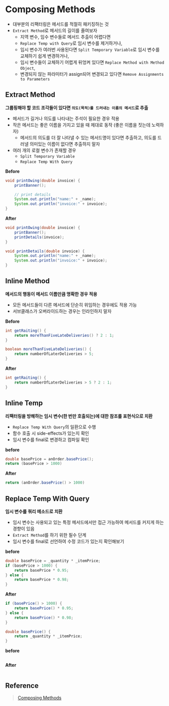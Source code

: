 # Composing Methods

- 대부분의 리팩터링은 메서드를 적절히 패키징하는 것
- `Extract Method`로 메서드의 길이를 줄여보자
  - 지역 변수, 임수 변수들로 메서드 추출이 어렵다면
  - `Replace Temp with Query`로 임시 변수를 제거하거나,
  - 임시 변수가 여러번 사용된다면 `Split Temporary Variable`로 임시 변수를 교체하기 쉽게 변경하거나,
  - 임시 변수들이 교체하기 어렵게 뒤엉켜 있다면 `Replace Method with Method Object`,
  - 변경되지 않는 파라미터가 assign되어 변경되고 있다면 `Remove Assignments to Parameters`

## Extract Method

**그룹핑해야 할 코드 조각들이 있다면 `의도(목적)를 드러내는 이름의 메서드`로 추출**

- 메서드가 길거나 의도를 나타내는 주석이 필요한 경우 적용
- 작은 메서드는 좋은 이름을 가지고 있을 때 제대로 동작 (좋은 이름을 짓는데 노력하자)
  - 메서드의 의도를 더 잘 나타낼 수 있는 메서드명이 있다면 추출하고, 의도를 드러낼 의미있는 이름이 없다면 추출하지 말자
- 여러 개의 로컬 변수가 존재할 경우
  - `Split Temporary Variable`
  - `Replace Temp With Query`

**Before**

```java
void printOwing(double invoice) {
    printBanner();

    // print details
    System.out.println("name:" + _name);
    System.out.println("invoice:" + invoice);
}
```

**After**

```java
void printOwing(double invoice) {
    printBanner();
    printDetails(invoice);
}

void printDetails(double invoice) {
    System.out.println("name:" + _name);
    System.out.println("invoice:" + invoice);
}
```

## Inline Method

**메서드의 행동이 메서드 이름만큼 명확한 경우 적용**

- 모든 메서드들이 다른 메서드에 단순히 위임하는 경우에도 적용 가능
- 서브클래스가 오버라이드하는 경우는 인라인하지 말자

**Before**

```java
int getRaiting() { 
    return moreThanFiveLateDeliveries() ? 2 : 1; 
}

boolean moreThanFiveLateDeliveries() { 
    return numberOfLaterDeliveries > 5; 
}
```

**After**

```java
int getRaiting() { 
    return numberOfLaterDeliveries > 5 ? 2 : 1; 
}
```

## Inline Temp

**리팩터링을 방해하는 임시 변수(한 번만 호출되는)에 대한 참조를 표현식으로 치환**

- `Replace Temp With Query`의 일환으로 수행
- 함수 호출 시 side-effects가 있는지 확인
- 임시 변수를 final로 변경하고 컴파일 확인

**before**

```java
double basePrice = anOrder.basePrice();
return (basePrice > 1000)
```

**After**

```java
return (anOrder.basePrice() > 1000)
```

## Replace Temp With Query

**임시 변수를 쿼리 메소드로 치환**

- 임시 변수는 사용되고 있는 특정 메서드에서만 접근 가능하여 메서드를 커지게 하는 경향이 있음
- `Extract Method`를 하기 위한 필수 단계
- 임시 변수를 final로 선언하여 수정 코드가 있는지 확인해보기

**before**

```java
double basePrice = _quantity * _itemPrice;
if (basePrice > 1000) {
    return basePrice * 0.95;
} else {
    return basePrice * 0.98;
}
```

**After**

```java
if (basePrice() > 1000) {
    return basePrice() * 0.95;
} else {
    return basePrice() * 0.98;
}

double basePrice() {
    return _quantity * _itemPrice;
}
```








**before**

```java
```

**After**

```java
```



## Reference

> [Composing Methods](https://www.evernote.com/shard/s3/client/snv?noteGuid=0fd811b9-dc83-4828-a8ba-fb90195271eb&noteKey=28d9042f200c34cc8a15450fea2e19db&sn=https%3A%2F%2Fwww.evernote.com%2Fshard%2Fs3%2Fsh%2F0fd811b9-dc83-4828-a8ba-fb90195271eb%2F28d9042f200c34cc8a15450fea2e19db&title=Ch06.%2BComposing%2BMethods)